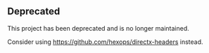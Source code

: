 ## Deprecated

This project has been deprecated and is no longer maintained.

Consider using https://github.com/hexops/directx-headers instead.
